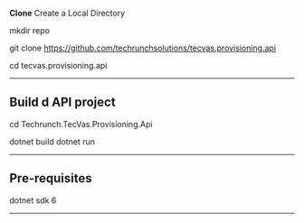 **Clone**
Create a Local Directory

mkdir repo

git clone https://github.com/techrunchsolutions/tecvas.provisioning.api

cd tecvas.provisioning.api

---

## Build d API project

cd Techrunch.TecVas.Provisioning.Api

dotnet build
dotnet run

---

## Pre-requisites

dotnet sdk 6




---

